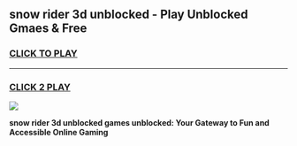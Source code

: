 
## snow rider 3d unblocked - Play Unblocked Gmaes & Free
<h3>
<a href="https://premium.freeplayer.one?title=snow_rider_3d_unblocked&ref=19F">CLICK TO PLAY</a></h3>
<hr>

<h3>
<a href="https://premium.freeplayer.one?title=snow_rider_3d_unblocked&ref=19F">CLICK 2 PLAY</a>
  
</h3>

<a href="https://premium.freeplayer.one?title=snow_rider_3d_unblocked&ref=19F/"><img src="https://clearcache.store/games.png"></a>


**snow rider 3d unblocked games unblocked: Your Gateway to Fun and Accessible Online Gaming**
